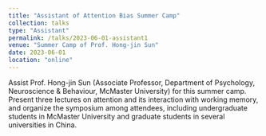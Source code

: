 ```yaml
---
title: "Assistant of Attention Bias Summer Camp"
collection: talks
type: "Assistant"
permalink: /talks/2023-06-01-assistant1
venue: "Summer Camp of Prof. Hong-jin Sun"
date: 2023-06-01
location: "online"
---
```


Assist Prof. Hong-jin Sun (Associate Professor, Department of Psychology, Neuroscience & Behaviour, McMaster University) for this summer camp.
Present three lectures on attention and its interaction with working memory, and organize the symposium among attendees, including undergraduate students in McMaster University and graduate students in several universities in China.
